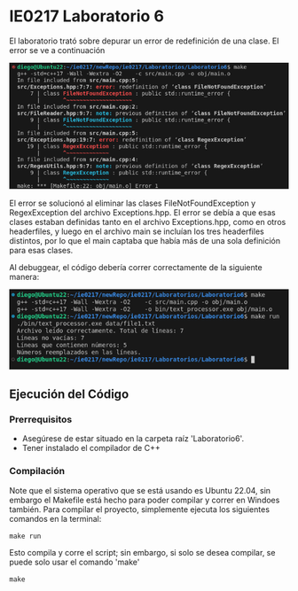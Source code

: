 # IE0217 Laboratorio 6

El laboratorio trató sobre depurar un error de redefinición de una clase. El error se ve a continuación

![Error de definición](img/ErrorTerminal.png)

El error se solucionó al eliminar las clases FileNotFoundException y RegexException del archivo Exceptions.hpp. El error se debía a que esas clases estaban definidas tanto en el archivo Exceptions.hpp, como en otros headerfiles, y luego en el archivo main se incluían los tres headerfiles distintos, por lo que el main captaba que había más de una sola definición para esas clases.

Al debuggear, el código debería correr correctamente de la siguiente manera:

![Error de definición](img/EjecucionTerminal.png)

## Ejecución del Código

### Prerrequisitos
- Asegúrese de estar situado en la carpeta raíz 'Laboratorio6'.
- Tener instalado el compilador de C++

### Compilación
Note que el sistema operativo que se está usando es Ubuntu 22.04, sin embargo el Makefile está hecho para poder compilar y correr en Windoes también. Para compilar el proyecto, simplemente ejecuta los siguientes comandos en la terminal:

```
make run
```

Esto compila y corre el script; sin embargo, si solo se desea compilar, se puede solo usar el comando 'make'

```
make
```
